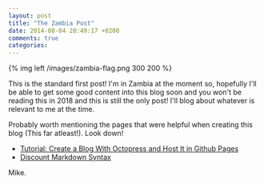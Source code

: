 ```yaml
---
layout: post
title: "The Zambia Post"
date: 2014-08-04 20:49:17 +0200
comments: true
categories:
---
```

{% img left /images/zambia-flag.png 300 200 %}

This is the standard first post!
I'm in Zambia at the moment so, hopefully I'll be able to get some good content into this blog soon and you won't be reading this in 2018 and this is still the only post!
I'll blog about whatever is relevant to me at the time.

Probably worth mentioning the pages that were helpful when creating this blog (This far atleast!).
Look down!

+ [Tutorial: Create a Blog With Octopress and Host It in Github Pages](http://miguelcamba.com/blog/2013/04/22/tutorial-create-a-blog-with-octopress-and-host-it-in-github-pages/)
+ [Discount Markdown Syntax](http://tedwise.com/markdown/)

Mike.
